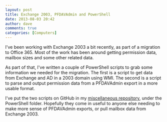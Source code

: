 ```yaml
---
layout: post
title: Exchange 2003, PFDAVAdmin and PowerShell
date: 2013-08-03 20:42
author: dave
comments: true
categories: [Computers]
---
```

I've been working with Exchange 2003 a bit recently, as part of a migration to Office 365. Most of the work has been around getting permission data, mailbox sizes and some other related data.

As part of that, I've written a couple of PowerShell scripts to grab some information we needed for the migration. The first is a script to get data from Exchange and AD in a 2003 domain using WMI. The second is a script to parse and output permission data from a PFDAVAdmin export in a more usable format.

I've put the two scripts on GitHub in my <a href="https://github.com/davegreen/miscellaneous.git">miscellaneous repository</a>, under the PowerShell folder. Hopefully they come in useful to anyone else needing to make more sense of PFDAVAdmin exports, or pull mailbox data from Exchange 2003.

